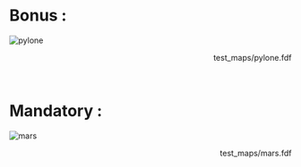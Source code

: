 # Bonus :
![pylone](https://user-images.githubusercontent.com/88250457/149146159-f2aa353b-25c5-4906-9700-5c4846a56661.png)
<p align="right">test_maps/pylone.fdf</p>
<br>

# Mandatory :
![mars](https://user-images.githubusercontent.com/88250457/149146709-61ffc04a-4159-43d0-a6aa-19f691ebb4a1.png)
<p align="right">test_maps/mars.fdf</p>
